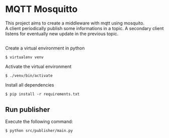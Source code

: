 # MQTT Mosquitto
This project aims to create a middleware with mqtt using mosquito.  
A client periodically publish some informations in a topic.
A secondary client listens for eventually new update in the previous topic.

## 
Create a virtual environment in python
```
$ virtualenv venv
```
Activate the virtual environment
```
$ ./venv/bin/activate
```
Install all dependencies

```
$ pip install -r requirements.txt
```

## Run publisher
Execute the following command:
```
$ python src/publisher/main.py
```